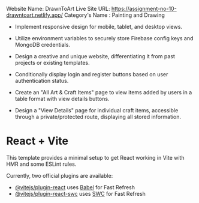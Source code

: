 
Website Name: DrawnToArt
Live Site URL: https://assignment-no-10-drawntoart.netlify.app/
Category's Name : Painting and Drawing

- Implement responsive design for mobile, tablet, and desktop views.

- Utilize environment variables to securely store Firebase config keys and MongoDB credentials.

- Design a creative and unique website, differentiating it from past projects or existing templates.

- Conditionally display login and register buttons based on user authentication status.

- Create an "All Art & Craft Items" page to view items added by users in a table format with view details buttons.

- Design a "View Details" page for individual craft items, accessible through a private/protected route, displaying all stored information.

# React + Vite

This template provides a minimal setup to get React working in Vite with HMR and some ESLint rules.

Currently, two official plugins are available:

- [@vitejs/plugin-react](https://github.com/vitejs/vite-plugin-react/blob/main/packages/plugin-react/README.md) uses [Babel](https://babeljs.io/) for Fast Refresh
- [@vitejs/plugin-react-swc](https://github.com/vitejs/vite-plugin-react-swc) uses [SWC](https://swc.rs/) for Fast Refresh
